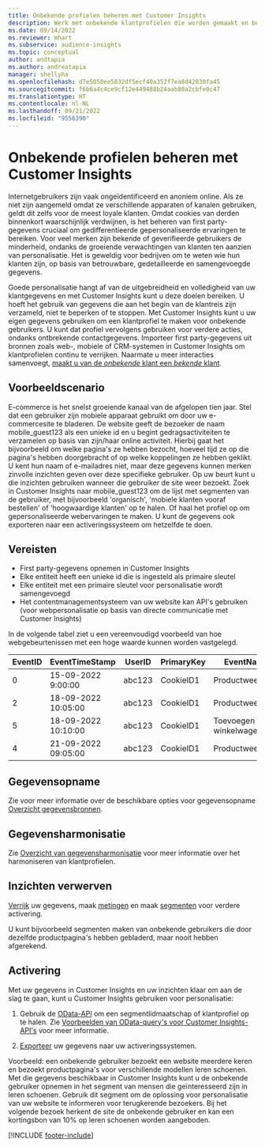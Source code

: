 ```yaml
---
title: Onbekende profielen beheren met Customer Insights
description: Werk met onbekende klantprofielen die worden gemaakt en beheerd in Dynamics 365 Customer Insights.
ms.date: 09/14/2022
ms.reviewer: mhart
ms.subservice: audience-insights
ms.topic: conceptual
author: andtapia
ms.author: andreatapia
manager: shellyha
ms.openlocfilehash: d7e5050ee5832df5ecf40a352f7ea8d42830fa45
ms.sourcegitcommit: f6b6a4c4ce9cf12e449488b24aab80a2cbfe0c47
ms.translationtype: HT
ms.contentlocale: nl-NL
ms.lasthandoff: 09/21/2022
ms.locfileid: "9556390"
---
```

# <a name="manage-unknown-profiles-with-customer-insights"></a>Onbekende profielen beheren met Customer Insights

Internetgebruikers zijn vaak ongeïdentificeerd en anoniem online. Als ze niet zijn aangemeld omdat ze verschillende apparaten of kanalen gebruiken, geldt dit zelfs voor de meest loyale klanten. Omdat cookies van derden binnenkort waarschijnlijk verdwijnen, is het beheren van first party-gegevens cruciaal om gedifferentieerde gepersonaliseerde ervaringen te bereiken. Voor veel merken zijn bekende of geverifieerde gebruikers de minderheid, ondanks de groeiende verwachtingen van klanten ten aanzien van personalisatie. Het is geweldig voor bedrijven om te weten wie hun klanten zijn, op basis van betrouwbare, gedetailleerde en samengevoegde gegevens.

Goede personalisatie hangt af van de uitgebreidheid en volledigheid van uw klantgegevens en met Customer Insights kunt u deze doelen bereiken. U hoeft het gebruik van gegevens die aan het begin van de klantreis zijn verzameld, niet te beperken of te stoppen. Met Customer Insights kunt u uw eigen gegevens gebruiken om een klantprofiel te maken voor onbekende gebruikers. U kunt dat profiel vervolgens gebruiken voor verdere acties, ondanks ontbrekende contactgegevens. Importeer first party-gegevens uit bronnen zoals web-, mobiele of CRM-systemen in Customer Insights om klantprofielen continu te verrijken. Naarmate u meer interacties samenvoegt, [maakt u van de *onbekende* klant een *bekende* klant](unknown-to-known.md).

## <a name="sample-scenario"></a>Voorbeeldscenario

E-commerce is het snelst groeiende kanaal van de afgelopen tien jaar. Stel dat een gebruiker zijn mobiele apparaat gebruikt om door uw e-commercesite te bladeren. De website geeft de bezoeker de naam mobile_guest123 als een unieke id en u begint gedragsactiviteiten te verzamelen op basis van zijn/haar online activiteit. Hierbij gaat het bijvoorbeeld om welke pagina's ze hebben bezocht, hoeveel tijd ze op die pagina's hebben doorgebracht of op welke koppelingen ze hebben geklikt. U kent hun naam of e-mailadres niet, maar deze gegevens kunnen merken zinvolle inzichten geven over deze specifieke gebruiker. Op uw beurt kunt u die inzichten gebruiken wanneer die gebruiker de site weer bezoekt. Zoek in Customer Insights naar mobile_guest123 om de lijst met segmenten van de gebruiker, met bijvoorbeeld 'organisch', 'mobiele klanten vooraf bestellen' of 'hoogwaardige klanten' op te halen. Of haal het profiel op om gepersonaliseerde webervaringen te maken. U kunt de gegevens ook exporteren naar een activeringssysteem om hetzelfde te doen.

## <a name="prerequisites"></a>Vereisten

- First party-gegevens opnemen in Customer Insights
- Elke entiteit heeft een unieke id die is ingesteld als primaire sleutel
- Elke entiteit met een primaire sleutel voor personalisatie wordt samengevoegd
- Het contentmanagementsysteem van uw website kan API's gebruiken (voor webpersonalisatie op basis van directe communicatie met Customer Insights)

In de volgende tabel ziet u een vereenvoudigd voorbeeld van hoe webgebeurtenissen met een hoge waarde kunnen worden vastgelegd.

|EventID|EventTimeStamp|UserID|PrimaryKey|EventName|
|--|--|--|--|--|
|0|15-09-2022 9:00:00|abc123|CookieID1|Productweergave|
|2|18-09-2022 10:05:00|abc123|CookieID1|Productweergave|
|5|18-09-2022 10:10:00|abc123|CookieID1|Toevoegen aan winkelwagen|
|4|21-09-2022 09:05:00|abc123|CookieID1|Productweergave|

## <a name="data-ingestion"></a>Gegevensopname

Zie voor meer informatie over de beschikbare opties voor gegevensopname [Overzicht gegevensbronnen](data-sources.md).

## <a name="data-unification"></a>Gegevensharmonisatie

Zie [Overzicht van gegevensharmonisatie](data-unification.md) voor meer informatie over het harmoniseren van klantprofielen.

## <a name="get-insights"></a>Inzichten verwerven

[Verrijk](enrichment-hub.md) uw gegevens, maak [metingen](measures.md) en maak [segmenten](segments.md) voor verdere activering.

U kunt bijvoorbeeld segmenten maken van onbekende gebruikers die door dezelfde productpagina's hebben gebladerd, maar nooit hebben afgerekend.

## <a name="activation"></a>Activering

Met uw gegevens in Customer Insights en uw inzichten klaar om aan de slag te gaan, kunt u Customer Insights gebruiken voor personalisatie:

1. Gebruik de [OData-API](apis.md) om een segmentlidmaatschap of klantprofiel op te halen. Zie [Voorbeelden van OData-query's voor Customer Insights-API's](odata-examples.md) voor meer informatie.

1. [Exporteer](export-destinations.md) uw gegevens naar uw activeringssystemen.

Voorbeeld: een onbekende gebruiker bezoekt een website meerdere keren en bezoekt productpagina's voor verschillende modellen leren schoenen. Met die gegevens beschikbaar in Customer Insights kunt u de onbekende gebruiker opnemen in het segment van mensen die geïnteresseerd zijn in leren schoenen. Gebruik dit segment om de oplossing voor personalisatie van uw website te informeren voor terugkerende bezoekers. Bij het volgende bezoek herkent de site de onbekende gebruiker en kan een kortingsbon van 10% op leren schoenen worden aangeboden.

[!INCLUDE [footer-include](includes/footer-banner.md)]
